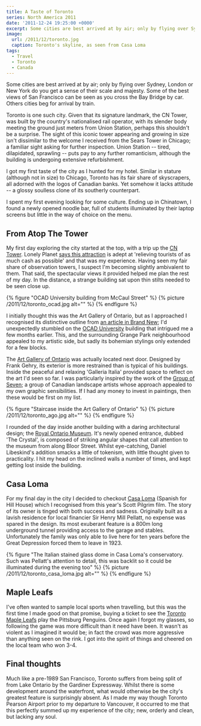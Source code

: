 ```yaml
---
title: A Taste of Toronto
series: North America 2011
date: '2011-12-24 19:25:00 +0000'
excerpt: Some cities are best arrived at by air; only by flying over Sydney, London or New York do you get a sense of their scale and majesty. San Francisco is best approached by car, with some of the best views of that city seen as you cross the Bay Bridge. Others are best suited to arrival by train. Toronto is one such city.
image:
  url: /2011/12/toronto.jpg
  caption: Toronto's skyline, as seen from Casa Loma
tags:
  - Travel
  - Toronto
  - Canada
---
```

Some cities are best arrived at by air; only by flying over Sydney, London or New York do you get a sense of their scale and majesty. Some of the best views of San Francisco can be seen as you cross the Bay Bridge by car. Others cities beg for arrival by train.

Toronto is one such city. Given that its signature landmark, the CN Tower, was built by the country's nationalised rail operator, with its slender body meeting the ground just meters from Union Station, perhaps this shouldn't be a surprise. The sight of this iconic tower appearing and growing in size isn't dissimilar to the welcome I received from the Sears Tower in Chicago; a familiar sight asking for further inspection. Union Station -- tired, dilapidated, sprawling -- puts pay to any further romanticism, although the building is undergoing extensive refurbishment.

I got my first taste of the city as I hunted for my hotel. Similar in stature (although not in size) to Chicago, Toronto has its fair share of skyscrapers, all adorned with the logos of Canadian banks. Yet somehow it lacks attitude -- a glossy soulless clone of its southerly counterpart.

I spent my first evening looking for some culture. Ending up in Chinatown, I found a newly opened noodle bar, full of students illuminated by their laptop screens but little in the way of choice on the menu.

## From Atop The Tower
My first day exploring the city started at the top, with a trip up the [CN Tower][1]. Lonely Planet [says this attraction][2] is adept at 'relieving tourists of as much cash as possible' and that was my experience. Having seen my fair share of observation towers, I suspect I'm becoming slightly ambivalent to them. That said, the spectacular views it provided helped me plan the rest of my day. In the distance, a strange building sat upon thin stilts needed to be seen close up.

{% figure "OCAD University building from McCaul Street" %}
{% picture /2011/12/toronto_ocad.jpg alt="" %}
{% endfigure %}

I initially thought this was the Art Gallery of Ontario, but as I approached I recognised its distinctive outline from [an article in Brand New][3]; I'd unexpectedly stumbled on the [OCAD University][4] building that intrigued me a few months earlier. This, and the surrounding Grange Park neighbourhood appealed to my artistic side, but sadly its bohemian stylings only extended for a few blocks.

The [Art Gallery of Ontario][5] was actually located next door. Designed by Frank Gehry, its exterior is more restrained than is typical of his buildings. Inside the peaceful and relaxing 'Galleria Italia' provided space to reflect on the art I'd seen so far. I was particularly inspired by the work of the [Group of Seven][6]; a group of Canadian landscape artists whose approach appealed to my own graphic sensibilities. If I had any money to invest in paintings, then these would be first on my list.

{% figure "Staircase inside the Art Gallery of Ontario" %}
{% picture /2011/12/toronto_ago.jpg alt="" %}
{% endfigure %}

I rounded of the day inside another building with a daring architectural design; the [Royal Ontario Museum][7]. It's newly opened entrance, dubbed 'The Crystal', is composed of striking angular shapes that call attention to the museum from along Bloor Street. Whilst eye-catching, Daniel Libeskind's addition smacks a little of tokenism, with little thought given to practicality. I hit my head on the inclined walls a number of times, and kept getting lost inside the building.

## Casa Loma
For my final day in the city I decided to checkout [Casa Loma][8] (Spanish for Hill House) which I recognised from this year's Scott Pilgrim film. The story of its owner is tinged with both success and sadness. Originally built as a lavish residence for local financier Sir Henry Mill Pellatt, no expense was spared in the design. Its most exuberant feature is a 800m long underground tunnel providing access to the garage and stables. Unfortunately the family was only able to live here for ten years before the Great Depression forced them to leave in 1923.

{% figure "The Italian stained glass dome in Casa Loma's conservatory. Such was Pellatt's attention to detail, this was backlit so it could be illuminated during the evening too" %}
{% picture /2011/12/toronto_casa_loma.jpg alt="" %}
{% endfigure %}

## Maple Leafs
I've often wanted to sample local sports when travelling, but this was the first time I made good on that promise, buying a ticket to see the [Toronto Maple Leafs][9] play the Pittsburg Penguins. Once again I forgot my glasses, so following the game was more difficult than it need have been. It wasn't as violent as I imagined it would be; in fact the crowd was more aggressive than anything seen on the rink. I got into the spirit of things and cheered on the local team who won 3-4.

## Final thoughts
Much like a pre-1989 San Francisco, Toronto suffers from being split of from Lake Ontario by the Gardiner Expressway. Whilst there is some development around the waterfront, what would otherwise be the city's greatest feature is surprisingly absent. As I made my way though Toronto Pearson Airport prior to my departure to Vancouver, it occurred to me that this perfectly summed up my experience of the city; new, orderly and clean, but lacking any soul.

[1]: http://en.wikipedia.org/wiki/CN_Tower
[2]: http://lonelyplanet.com/canada/toronto/sights/notable-building/cn-tower
[3]: http://underconsideration.com/brandnew/archives/ocad_u_all_new.php
[4]: http://www.ocadu.ca/
[5]: http://en.wikipedia.org/wiki/Art_Gallery_of_Ontario
[6]: http://en.wikipedia.org/wiki/Group_of_Seven_(artists)
[7]: http://en.wikipedia.org/wiki/Royal_Ontario_Museum
[8]: http://en.wikipedia.org/wiki/Casa_Loma
[9]: http://en.wikipedia.org/wiki/Toronto_Maple_Leafs
